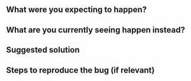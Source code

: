 <!--- Please put a general summary of the issue in the Title -->

## What were you expecting to happen?
<!--- If you're describing a bug, describe what you were trying to do and what you think should have happened -->
<!--- If you're suggesting an improvement or new feature, describe how you think it should work -->

## What are you currently seeing happen instead?
<!--- If describing a bug, tell us what happens instead of the expected behavior -->
<!--- If suggesting a change/improvement, explain the difference from current behavior -->

## Suggested solution
<!-- If you have an idea of what is going wrong / how to solve it -->

## Steps to reproduce the bug (if relevant)
